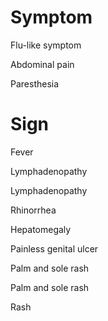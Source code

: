 # Symptom

Flu-like symptom

Abdominal pain

Paresthesia

# Sign

Fever

Lymphadenopathy

Lymphadenopathy

Rhinorrhea

Hepatomegaly

Painless genital ulcer

Palm and sole rash

Palm and sole rash

Rash
